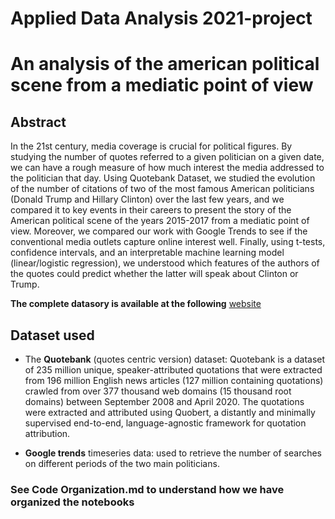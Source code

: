 # Applied Data Analysis 2021-project

# An analysis of the american political scene from a mediatic point of view 

## Abstract

In the 21st century, media coverage is crucial for political figures.
By studying the number of quotes referred to a given politician on a given date, we can have a rough measure of how much interest the media addressed to the politician that day. Using Quotebank Dataset, we studied the evolution of the number of citations of two of the most famous American politicians (Donald Trump and Hillary Clinton) over the last few years, and we compared it to key events in their careers to present the story of the American political scene of the years 2015-2017 from a mediatic point of view. Moreover, we compared our work with Google Trends to see if the conventional media outlets capture online interest well. Finally, using t-tests, confidence intervals, and an interpretable machine learning model (linear/logistic regression), we understood which features of the authors of the quotes could predict whether the latter will speak about Clinton or Trump.

**The complete datasory is available at the following** [website](https://diogosoares22.github.io/ada-fix-it/)


## Dataset used

* The **Quotebank** (quotes centric version) dataset: Quotebank is a dataset of 235 million unique, speaker-attributed quotations that were extracted from 196 million English news articles (127 million containing quotations) crawled from over 377 thousand web domains (15 thousand root domains) between September 2008 and April 2020. The quotations were extracted and attributed using Quobert, a distantly and minimally supervised end-to-end, language-agnostic framework for quotation attribution.

* **Google trends** timeseries data: used to retrieve the number of searches on different periods of the two main politicians.


### See Code Organization.md to understand how we have organized the notebooks
